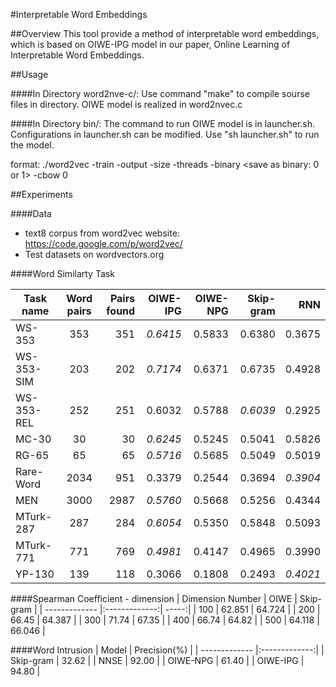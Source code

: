 #Interpretable Word Embeddings

##Overview
This tool provide a method of interpretable word embeddings, which is based on OIWE-IPG model in our paper, Online Learning of Interpretable Word Embeddings.

##Usage

####In Directory word2nve-c/:
Use command "make" to compile sourse files in directory. OIWE model is realized in word2nvec.c

####In Directory bin/:
The command to run OIWE model is in launcher.sh. Configurations in launcher.sh can be modified. Use "sh launcher.sh" to run the model.

format:
./word2vec -train <train file> -output <wordvectors file> -size <number of vector dimension> -threads <number of threads> -binary <save as binary: 0 or 1> -cbow 0

##Experiments

####Data
* text8 corpus from word2vec website: https://code.google.com/p/word2vec/
* Test datasets on wordvectors.org


####Word Similarty Task

| Task name     | Word pairs    | Pairs found  | OIWE-IPG | OIWE-NPG | Skip-gram | RNN |
| ------------- |:-------------:| -----:| ------:| ----------:| ----------:| ----------:|
| WS-353        | 353 | 351 | *0.6415* | 0.5833 | 0.6380 | 0.3675 |
| WS-353-SIM    | 203 | 202 | *0.7174* | 0.6371 | 0.6735 | 0.4928 |
| WS-353-REL    | 252 | 251 | 0.6032 | 0.5788 | *0.6039* | 0.2925 |
| MC-30         | 30 | 30 | *0.6245* | 0.5245 | 0.5041 | 0.5826 |
| RG-65        | 65 | 65 | *0.5716* | 0.5685 | 0.5049 | 0.5019 |
| Rare-Word        | 2034 | 951 | 0.3379 | 0.2544 | 0.3694 | *0.3904* |
| MEN        | 3000 | 2987 | *0.5760* | 0.5668 | 0.5256 | 0.4344 |
| MTurk-287        | 287 | 284 | *0.6054* | 0.5350 | 0.5848 | 0.5093 |
| MTurk-771        | 771 | 769 | *0.4981* | 0.4147 | 0.4965 | 0.3990 |
| YP-130        | 139 | 118 | 0.3066 | 0.1808 | 0.2493 | *0.4021* |


####Spearman Coefficient - dimension
| Dimension Number        | OIWE           | Skip-gram  |
| ------------- |:-------------:| -----:|
| 100      | 62.851 | 64.724 |
| 200      | 66.45  | 64.387 |
| 300      | 71.74  | 67.35  |
| 400      | 66.74  | 64.82  |
| 500      | 64.118 | 66.046 |

####Word Intrusion
| Model         | Precision(%)  |
| ------------- |:-------------:|
| Skip-gram     | 32.62         |
| NNSE          | 92.00         |
| OIWE-NPG      | 61.40         |
| OIWE-IPG      | 94.80         |

